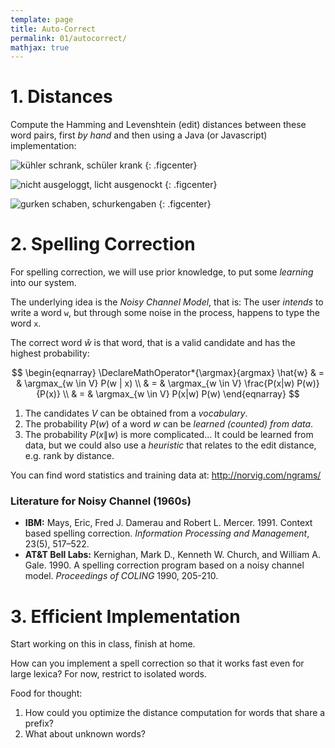 ```yaml
---
template: page
title: Auto-Correct
permalink: 01/autocorrect/
mathjax: true
---
```


# 1. Distances

Compute the Hamming and Levenshtein (edit) distances between these word pairs, first _by hand_ and then using a Java (or Javascript) implementation:

![kühler schrank, schüler krank]({{site.baseurl}}/01-autocorrect-dp/97090.jpg)
{: .figcenter}

![nicht ausgeloggt, licht ausgenockt]({{site.baseurl}}/01-autocorrect-dp/97222.jpg)
{: .figcenter}

![gurken schaben, schurkengaben]({{site.baseurl}}/01-autocorrect-dp/97669.jpg)
{: .figcenter}


# 2. Spelling Correction

For spelling correction, we will use prior knowledge, to put some *learning* into our system.

The underlying idea is the _Noisy Channel Model_, that is: The user _intends_ to write a word `w`, but through some noise in the process, happens to type the word `x`.

The correct word $\hat{w}$ is that word, that is a valid candidate and has the highest probability:

$$
\begin{eqnarray}
\DeclareMathOperator*{\argmax}{argmax}
\hat{w} & = & \argmax_{w \in V} P(w | x) \\
        & = & \argmax_{w \in V} \frac{P(x|w) P(w)}{P(x)} \\
        & = & \argmax_{w \in V} P(x|w) P(w)
\end{eqnarray}
$$

1. The candidates $V$ can be obtained from a _vocabulary_.
2. The probability $P(w)$ of a word $w$ can be _learned (counted) from data_.
3. The probability $P(x\|w)$ is more complicated... It could be learned from data, but we could also use a _heuristic_ that relates to the edit distance, e.g. rank by distance.

You can find word statistics and training data at: <http://norvig.com/ngrams/>


### Literature for Noisy Channel (1960s)

- **IBM:** 
	Mays, Eric, Fred J. Damerau and Robert L. Mercer. 1991. Context based spelling correction. _Information Processing and Management_, 23(5), 517–522.
- **AT&T Bell Labs:** 
	Kernighan, Mark D., Kenneth W. Church, and William A. Gale. 1990. A spelling correction program based on a noisy channel model. _Proceedings of COLING_ 1990, 205-210.



# 3. Efficient Implementation

Start working on this in class, finish at home.

How can you implement a spell correction so that it works fast even for large lexica? For now, restrict to isolated words.

Food for thought:

1. How could you optimize the distance computation for words that share a prefix?
2. What about unknown words?


